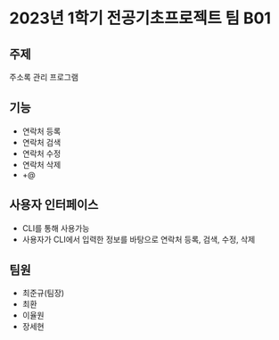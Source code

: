 # 2023년 1학기 전공기초프로젝트 팀 B01
## 주제
주소록 관리 프로그램

## 기능
- 연락처 등록
- 연락처 검색
- 연락처 수정
- 연락처 삭제
- +@

## 사용자 인터페이스
- CLI를 통해 사용가능
- 사용자가 CLI에서 입력한 정보를 바탕으로 연락처 등록, 검색, 수정, 삭제 

## 팀원
- 최준규(팀장)
- 최환
- 이율원
- 장세현
